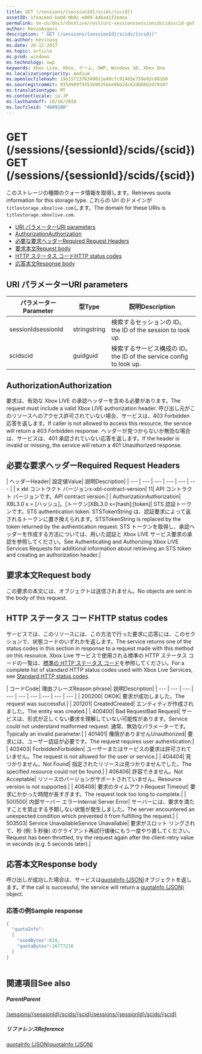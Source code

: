 ```yaml
---
title: GET (/sessions/{sessionId}/scids/{scid})
assetID: 1feaceed-ba0d-0b0c-e809-44ba41f2e4ea
permalink: en-us/docs/xboxlive/rest/uri-sessionssessionidscidsscid-get.html
author: KevinAsgari
description: " GET (/sessions/{sessionId}/scids/{scid})"
ms.author: kevinasg
ms.date: 20-12-2017
ms.topic: article
ms.prod: windows
ms.technology: uwp
keywords: Xbox Live, Xbox, ゲーム, UWP, Windows 10, Xbox One
ms.localizationpriority: medium
ms.openlocfilehash: 19e15f2376349011e49cfc91465e759e92c881b0
ms.sourcegitcommit: 9354909f9351b9635bee9bb2dc62db60d2d70107
ms.translationtype: MT
ms.contentlocale: ja-JP
ms.lasthandoff: 10/16/2018
ms.locfileid: "4689180"
---
```

# <a name="get-sessionssessionidscidsscid"></a><span data-ttu-id="b4c8e-104">GET (/sessions/{sessionId}/scids/{scid})</span><span class="sxs-lookup"><span data-stu-id="b4c8e-104">GET (/sessions/{sessionId}/scids/{scid})</span></span>
<span data-ttu-id="b4c8e-105">このストレージの種類のクォータ情報を取得します。</span><span class="sxs-lookup"><span data-stu-id="b4c8e-105">Retrieves quota information for this storage type.</span></span> <span data-ttu-id="b4c8e-106">これらの Uri のドメインが`titlestorage.xboxlive.com`します。</span><span class="sxs-lookup"><span data-stu-id="b4c8e-106">The domain for these URIs is `titlestorage.xboxlive.com`.</span></span>
 
  * [<span data-ttu-id="b4c8e-107">URI パラメーター</span><span class="sxs-lookup"><span data-stu-id="b4c8e-107">URI parameters</span></span>](#ID4EX)
  * [<span data-ttu-id="b4c8e-108">Authorization</span><span class="sxs-lookup"><span data-stu-id="b4c8e-108">Authorization</span></span>](#ID4ECB)
  * [<span data-ttu-id="b4c8e-109">必要な要求ヘッダー</span><span class="sxs-lookup"><span data-stu-id="b4c8e-109">Required Request Headers</span></span>](#ID4ENB)
  * [<span data-ttu-id="b4c8e-110">要求本文</span><span class="sxs-lookup"><span data-stu-id="b4c8e-110">Request body</span></span>](#ID4EWC)
  * [<span data-ttu-id="b4c8e-111">HTTP ステータス コード</span><span class="sxs-lookup"><span data-stu-id="b4c8e-111">HTTP status codes</span></span>](#ID4EBD)
  * [<span data-ttu-id="b4c8e-112">応答本文</span><span class="sxs-lookup"><span data-stu-id="b4c8e-112">Response body</span></span>](#ID4E2H)
 
<a id="ID4EX"></a>

 
## <a name="uri-parameters"></a><span data-ttu-id="b4c8e-113">URI パラメーター</span><span class="sxs-lookup"><span data-stu-id="b4c8e-113">URI parameters</span></span>
 
| <span data-ttu-id="b4c8e-114">パラメーター</span><span class="sxs-lookup"><span data-stu-id="b4c8e-114">Parameter</span></span>| <span data-ttu-id="b4c8e-115">型</span><span class="sxs-lookup"><span data-stu-id="b4c8e-115">Type</span></span>| <span data-ttu-id="b4c8e-116">説明</span><span class="sxs-lookup"><span data-stu-id="b4c8e-116">Description</span></span>| 
| --- | --- | --- | 
| <span data-ttu-id="b4c8e-117">sessionId</span><span class="sxs-lookup"><span data-stu-id="b4c8e-117">sessionId</span></span>| <span data-ttu-id="b4c8e-118">string</span><span class="sxs-lookup"><span data-stu-id="b4c8e-118">string</span></span>| <span data-ttu-id="b4c8e-119">検索するセッションの ID。</span><span class="sxs-lookup"><span data-stu-id="b4c8e-119">the ID of the session to look up.</span></span>| 
| <span data-ttu-id="b4c8e-120">scid</span><span class="sxs-lookup"><span data-stu-id="b4c8e-120">scid</span></span>| <span data-ttu-id="b4c8e-121">guid</span><span class="sxs-lookup"><span data-stu-id="b4c8e-121">guid</span></span>| <span data-ttu-id="b4c8e-122">検索するサービス構成の ID。</span><span class="sxs-lookup"><span data-stu-id="b4c8e-122">the ID of the service config to look up.</span></span>| 
  
<a id="ID4ECB"></a>

 
## <a name="authorization"></a><span data-ttu-id="b4c8e-123">Authorization</span><span class="sxs-lookup"><span data-stu-id="b4c8e-123">Authorization</span></span>
 
<span data-ttu-id="b4c8e-124">要求は、有効な Xbox LIVE の承認ヘッダーを含める必要があります。</span><span class="sxs-lookup"><span data-stu-id="b4c8e-124">The request must include a valid Xbox LIVE authorization header.</span></span> <span data-ttu-id="b4c8e-125">呼び出し元がこのリソースへのアクセス許可されていない場合、サービスは、403 Forbidden 応答を返します。</span><span class="sxs-lookup"><span data-stu-id="b4c8e-125">If caller is not allowed to access this resource, the service will return a 403 Forbidden response.</span></span> <span data-ttu-id="b4c8e-126">ヘッダーが見つからないか無効な場合は、サービスは、401 承認されていない応答を返します。</span><span class="sxs-lookup"><span data-stu-id="b4c8e-126">If the header is invalid or missing, the service will return a 401 Unauthorized response.</span></span> 
  
<a id="ID4ENB"></a>

 
## <a name="required-request-headers"></a><span data-ttu-id="b4c8e-127">必要な要求ヘッダー</span><span class="sxs-lookup"><span data-stu-id="b4c8e-127">Required Request Headers</span></span>
 
| <span data-ttu-id="b4c8e-128">ヘッダー</span><span class="sxs-lookup"><span data-stu-id="b4c8e-128">Header</span></span>| <span data-ttu-id="b4c8e-129">設定値</span><span class="sxs-lookup"><span data-stu-id="b4c8e-129">Value</span></span>| <span data-ttu-id="b4c8e-130">説明</span><span class="sxs-lookup"><span data-stu-id="b4c8e-130">Description</span></span>| 
| --- | --- | --- | --- | --- | --- | 
| <span data-ttu-id="b4c8e-131">x xbl コントラクト バージョン</span><span class="sxs-lookup"><span data-stu-id="b4c8e-131">x-xbl-contract-version</span></span>| <span data-ttu-id="b4c8e-132">1</span><span class="sxs-lookup"><span data-stu-id="b4c8e-132">1</span></span>| <span data-ttu-id="b4c8e-133">API コントラクト バージョンです。</span><span class="sxs-lookup"><span data-stu-id="b4c8e-133">API contract version.</span></span>| 
| <span data-ttu-id="b4c8e-134">Authorization</span><span class="sxs-lookup"><span data-stu-id="b4c8e-134">Authorization</span></span>| <span data-ttu-id="b4c8e-135">XBL3.0 x = [ハッシュ]。[トークン]</span><span class="sxs-lookup"><span data-stu-id="b4c8e-135">XBL3.0 x=[hash];[token]</span></span>| <span data-ttu-id="b4c8e-136">STS 認証トークンです。</span><span class="sxs-lookup"><span data-stu-id="b4c8e-136">STS authentication token.</span></span> <span data-ttu-id="b4c8e-137">STSTokenString は、認証要求によって返されるトークンに置き換えられます。</span><span class="sxs-lookup"><span data-stu-id="b4c8e-137">STSTokenString is replaced by the token returned by the authentication request.</span></span> <span data-ttu-id="b4c8e-138">STS トークンを取得し、承認ヘッダーを作成する方法については、用いた認証と Xbox LIVE サービス要求の承認を参照してください。</span><span class="sxs-lookup"><span data-stu-id="b4c8e-138">See Authenticating and Authorizing Xbox LIVE Services Requests for additional information about retrieving an STS token and creating an authorization header.</span></span>| 
  
<a id="ID4EWC"></a>

 
## <a name="request-body"></a><span data-ttu-id="b4c8e-139">要求本文</span><span class="sxs-lookup"><span data-stu-id="b4c8e-139">Request body</span></span>
 
<span data-ttu-id="b4c8e-140">この要求の本文には、オブジェクトは送信されません。</span><span class="sxs-lookup"><span data-stu-id="b4c8e-140">No objects are sent in the body of this request.</span></span>
  
<a id="ID4EBD"></a>

 
## <a name="http-status-codes"></a><span data-ttu-id="b4c8e-141">HTTP ステータス コード</span><span class="sxs-lookup"><span data-stu-id="b4c8e-141">HTTP status codes</span></span>
 
<span data-ttu-id="b4c8e-142">サービスでは、このリソースには、この方法で行った要求に応答には、このセクションで、状態コードのいずれかを返します。</span><span class="sxs-lookup"><span data-stu-id="b4c8e-142">The service returns one of the status codes in this section in response to a request made with this method on this resource.</span></span> <span data-ttu-id="b4c8e-143">Xbox Live サービスで使用される標準の HTTP ステータス コードの一覧は、[標準の HTTP ステータス コード](../../additional/httpstatuscodes.md)を参照してください。</span><span class="sxs-lookup"><span data-stu-id="b4c8e-143">For a complete list of standard HTTP status codes used with Xbox Live Services, see [Standard HTTP status codes](../../additional/httpstatuscodes.md).</span></span>
 
| <span data-ttu-id="b4c8e-144">コード</span><span class="sxs-lookup"><span data-stu-id="b4c8e-144">Code</span></span>| <span data-ttu-id="b4c8e-145">理由フレーズ</span><span class="sxs-lookup"><span data-stu-id="b4c8e-145">Reason phrase</span></span>| <span data-ttu-id="b4c8e-146">説明</span><span class="sxs-lookup"><span data-stu-id="b4c8e-146">Description</span></span>| 
| --- | --- | --- | --- | --- | --- | --- | --- | --- | 
| <span data-ttu-id="b4c8e-147">200</span><span class="sxs-lookup"><span data-stu-id="b4c8e-147">200</span></span>| <span data-ttu-id="b4c8e-148">OK</span><span class="sxs-lookup"><span data-stu-id="b4c8e-148">OK</span></span>| <span data-ttu-id="b4c8e-149">要求が成功しました。</span><span class="sxs-lookup"><span data-stu-id="b4c8e-149">The request was successful.</span></span>| 
| <span data-ttu-id="b4c8e-150">201</span><span class="sxs-lookup"><span data-stu-id="b4c8e-150">201</span></span>| <span data-ttu-id="b4c8e-151">Created</span><span class="sxs-lookup"><span data-stu-id="b4c8e-151">Created</span></span>| <span data-ttu-id="b4c8e-152">エンティティが作成されました。</span><span class="sxs-lookup"><span data-stu-id="b4c8e-152">The entity was created.</span></span>| 
| <span data-ttu-id="b4c8e-153">400</span><span class="sxs-lookup"><span data-stu-id="b4c8e-153">400</span></span>| <span data-ttu-id="b4c8e-154">Bad Request</span><span class="sxs-lookup"><span data-stu-id="b4c8e-154">Bad Request</span></span>| <span data-ttu-id="b4c8e-155">サービスは、形式が正しくない要求を理解していない可能性があります。</span><span class="sxs-lookup"><span data-stu-id="b4c8e-155">Service could not understand malformed request.</span></span> <span data-ttu-id="b4c8e-156">通常、無効なパラメーターです。</span><span class="sxs-lookup"><span data-stu-id="b4c8e-156">Typically an invalid parameter.</span></span>| 
| <span data-ttu-id="b4c8e-157">401</span><span class="sxs-lookup"><span data-stu-id="b4c8e-157">401</span></span>| <span data-ttu-id="b4c8e-158">権限がありません</span><span class="sxs-lookup"><span data-stu-id="b4c8e-158">Unauthorized</span></span>| <span data-ttu-id="b4c8e-159">要求には、ユーザー認証が必要です。</span><span class="sxs-lookup"><span data-stu-id="b4c8e-159">The request requires user authentication.</span></span>| 
| <span data-ttu-id="b4c8e-160">403</span><span class="sxs-lookup"><span data-stu-id="b4c8e-160">403</span></span>| <span data-ttu-id="b4c8e-161">Forbidden</span><span class="sxs-lookup"><span data-stu-id="b4c8e-161">Forbidden</span></span>| <span data-ttu-id="b4c8e-162">ユーザーまたはサービスの要求は許可されていません。</span><span class="sxs-lookup"><span data-stu-id="b4c8e-162">The request is not allowed for the user or service.</span></span>| 
| <span data-ttu-id="b4c8e-163">404</span><span class="sxs-lookup"><span data-stu-id="b4c8e-163">404</span></span>| <span data-ttu-id="b4c8e-164">見つかりません。</span><span class="sxs-lookup"><span data-stu-id="b4c8e-164">Not Found</span></span>| <span data-ttu-id="b4c8e-165">指定されたリソースは見つかりませんでした。</span><span class="sxs-lookup"><span data-stu-id="b4c8e-165">The specified resource could not be found.</span></span>| 
| <span data-ttu-id="b4c8e-166">406</span><span class="sxs-lookup"><span data-stu-id="b4c8e-166">406</span></span>| <span data-ttu-id="b4c8e-167">許容できません。</span><span class="sxs-lookup"><span data-stu-id="b4c8e-167">Not Acceptable</span></span>| <span data-ttu-id="b4c8e-168">リソースのバージョンがサポートされていません。</span><span class="sxs-lookup"><span data-stu-id="b4c8e-168">Resource version is not supported.</span></span>| 
| <span data-ttu-id="b4c8e-169">408</span><span class="sxs-lookup"><span data-stu-id="b4c8e-169">408</span></span>| <span data-ttu-id="b4c8e-170">要求のタイムアウト</span><span class="sxs-lookup"><span data-stu-id="b4c8e-170">Request Timeout</span></span>| <span data-ttu-id="b4c8e-171">要求にかかった時間が長すぎます。</span><span class="sxs-lookup"><span data-stu-id="b4c8e-171">The request took too long to complete.</span></span>| 
| <span data-ttu-id="b4c8e-172">500</span><span class="sxs-lookup"><span data-stu-id="b4c8e-172">500</span></span>| <span data-ttu-id="b4c8e-173">内部サーバー エラー</span><span class="sxs-lookup"><span data-stu-id="b4c8e-173">Internal Server Error</span></span>| <span data-ttu-id="b4c8e-174">サーバーには、要求を満たすことを禁止する予期しない状態が発生しました。</span><span class="sxs-lookup"><span data-stu-id="b4c8e-174">The server encountered an unexpected condition which prevented it from fulfilling the request.</span></span>| 
| <span data-ttu-id="b4c8e-175">503</span><span class="sxs-lookup"><span data-stu-id="b4c8e-175">503</span></span>| <span data-ttu-id="b4c8e-176">Service Unavailable</span><span class="sxs-lookup"><span data-stu-id="b4c8e-176">Service Unavailable</span></span>| <span data-ttu-id="b4c8e-177">要求がスロット リングされて、秒 (例: 5 秒後) のクライアント再試行値後にもう一度やり直してください。</span><span class="sxs-lookup"><span data-stu-id="b4c8e-177">Request has been throttled, try the request again after the client-retry value in seconds (e.g. 5 seconds later).</span></span>| 
  
<a id="ID4E2H"></a>

 
## <a name="response-body"></a><span data-ttu-id="b4c8e-178">応答本文</span><span class="sxs-lookup"><span data-stu-id="b4c8e-178">Response body</span></span>
 
<span data-ttu-id="b4c8e-179">呼び出しが成功した場合は、サービスは[quotaInfo (JSON)](../../json/json-quota.md)オブジェクトを返します。</span><span class="sxs-lookup"><span data-stu-id="b4c8e-179">If the call is successful, the service will return a [quotaInfo (JSON)](../../json/json-quota.md) object.</span></span> 
 
<a id="ID4EKAAC"></a>

 
### <a name="sample-response"></a><span data-ttu-id="b4c8e-180">応答の例</span><span class="sxs-lookup"><span data-stu-id="b4c8e-180">Sample response</span></span>
 

```cpp
{
  "quotaInfo":
  {
    "usedBytes":619,
    "quotaBytes":16777216
  }
}
         
```

   
<a id="ID4EWAAC"></a>

 
## <a name="see-also"></a><span data-ttu-id="b4c8e-181">関連項目</span><span class="sxs-lookup"><span data-stu-id="b4c8e-181">See also</span></span>
 
<a id="ID4EYAAC"></a>

 
##### <a name="parent"></a><span data-ttu-id="b4c8e-182">Parent</span><span class="sxs-lookup"><span data-stu-id="b4c8e-182">Parent</span></span> 

[<span data-ttu-id="b4c8e-183">/sessions/{sessionId}/scids/{scid}</span><span class="sxs-lookup"><span data-stu-id="b4c8e-183">/sessions/{sessionId}/scids/{scid}</span></span>](uri-sessionssessionidscidsscid.md)

  
<a id="ID4ECBAC"></a>

 
##### <a name="reference"></a><span data-ttu-id="b4c8e-184">リファレンス</span><span class="sxs-lookup"><span data-stu-id="b4c8e-184">Reference</span></span> 

[<span data-ttu-id="b4c8e-185">quotaInfo (JSON)</span><span class="sxs-lookup"><span data-stu-id="b4c8e-185">quotaInfo (JSON)</span></span>](../../json/json-quota.md)

   